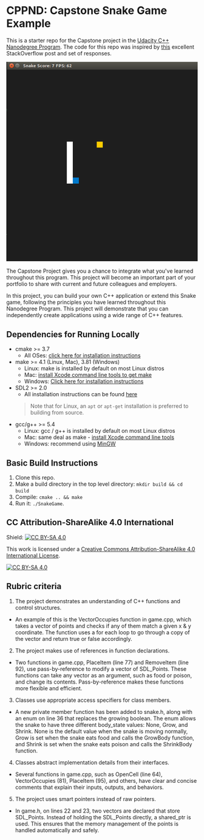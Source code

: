 # CPPND: Capstone Snake Game Example

This is a starter repo for the Capstone project in the [Udacity C++ Nanodegree Program](https://www.udacity.com/course/c-plus-plus-nanodegree--nd213). The code for this repo was inspired by [this](https://codereview.stackexchange.com/questions/212296/snake-game-in-c-with-sdl) excellent StackOverflow post and set of responses.

<img src="snake_game.gif"/>

The Capstone Project gives you a chance to integrate what you've learned throughout this program. This project will become an important part of your portfolio to share with current and future colleagues and employers.

In this project, you can build your own C++ application or extend this Snake game, following the principles you have learned throughout this Nanodegree Program. This project will demonstrate that you can independently create applications using a wide range of C++ features.

## Dependencies for Running Locally
* cmake >= 3.7
  * All OSes: [click here for installation instructions](https://cmake.org/install/)
* make >= 4.1 (Linux, Mac), 3.81 (Windows)
  * Linux: make is installed by default on most Linux distros
  * Mac: [install Xcode command line tools to get make](https://developer.apple.com/xcode/features/)
  * Windows: [Click here for installation instructions](http://gnuwin32.sourceforge.net/packages/make.htm)
* SDL2 >= 2.0
  * All installation instructions can be found [here](https://wiki.libsdl.org/Installation)
  >Note that for Linux, an `apt` or `apt-get` installation is preferred to building from source. 
* gcc/g++ >= 5.4
  * Linux: gcc / g++ is installed by default on most Linux distros
  * Mac: same deal as make - [install Xcode command line tools](https://developer.apple.com/xcode/features/)
  * Windows: recommend using [MinGW](http://www.mingw.org/)

## Basic Build Instructions

1. Clone this repo.
2. Make a build directory in the top level directory: `mkdir build && cd build`
3. Compile: `cmake .. && make`
4. Run it: `./SnakeGame`.


## CC Attribution-ShareAlike 4.0 International


Shield: [![CC BY-SA 4.0][cc-by-sa-shield]][cc-by-sa]

This work is licensed under a
[Creative Commons Attribution-ShareAlike 4.0 International License][cc-by-sa].

[![CC BY-SA 4.0][cc-by-sa-image]][cc-by-sa]

[cc-by-sa]: http://creativecommons.org/licenses/by-sa/4.0/
[cc-by-sa-image]: https://licensebuttons.net/l/by-sa/4.0/88x31.png
[cc-by-sa-shield]: https://img.shields.io/badge/License-CC%20BY--SA%204.0-lightgrey.svg

## Rubric criteria

1. The project demonstrates an understanding of C++ functions and control structures.

* An example of this is the VectorOccupies function in game.cpp, which takes a vector of points and checks if any of them match a given x & y coordinate. The function uses a for each loop to go through a copy of the vector and return true or false accordingly.

2. The project makes use of references in function declarations.

* Two functions in game.cpp, PlaceItem (line 77) and RemoveItem (line 92), use pass-by-reference to modify a vector of SDL_Points. These functions can take any vector as an argument, such as food or poison, and change its contents. Pass-by-reference makes these functions more flexible and efficient.

3. Classes use appropriate access specifiers for class members.

* A new private member function has been added to snake.h, along with an enum on line 36 that replaces the growing boolean. The enum allows the snake to have three different body_state values: None, Grow, and Shrink. None is the default value when the snake is moving normally, Grow is set when the snake eats food and calls the GrowBody function, and Shrink is set when the snake eats poison and calls the ShrinkBody function.

4. Classes abstract implementation details from their interfaces.

* Several functions in game.cpp, such as OpenCell (line 64), VectorOccupies (81), PlaceItem (95), and others, have clear and concise comments that explain their inputs, outputs, and behaviors.

5. The project uses smart pointers instead of raw pointers.

* In game.h, on lines 22 and 23, two vectors are declared that store SDL_Points. Instead of holding the SDL_Points directly, a shared_ptr is used. This ensures that the memory management of the points is handled automatically and safely.
